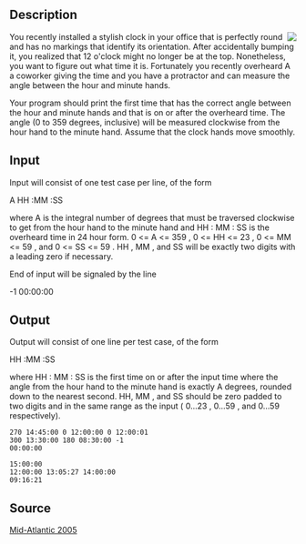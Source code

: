 <h2>Description</h2><img src="images/2815_1.jpg" align="right"><p> You recently installed a stylish clock in your office that is perfectly round and has no markings that identify its orientation. After accidentally bumping it, you realized that 12 o'clock might no longer be at the top. Nonetheless, you want to figure out what time it is. Fortunately you recently overheard A a coworker giving the time and you have a protractor and can measure the angle between the hour and minute hands.
</p>
Your program should print the first time that has the correct angle between the hour and minute hands and that is on or after the overheard time. The angle (0 to 359 degrees, inclusive) will be measured clockwise from the hour hand to the minute hand. Assume that the clock hands move smoothly.<h2>Input</h2><p>Input will consist of one test case per line, of the form
</p>

A HH :MM :SS


where A is the integral number of degrees that must be traversed clockwise to get from the hour hand to the minute hand and HH : MM : SS is the overheard time in 24 hour form. 0 &lt;= A &lt;= 359 , 0 &lt;= HH &lt;= 23 , 0 &lt;= MM &lt;= 59 , and 0 &lt;= SS &lt;= 59 . HH , MM , and SS will be exactly two digits with a leading zero if necessary.

End of input will be signaled by the line

-1 00:00:00
<h2>Output</h2><p>Output will consist of one line per test case, of the form
</p>

HH :MM :SS


where HH : MM : SS is the first time on or after the input time where the angle from the hour hand to the minute hand is exactly A degrees, rounded down to the nearest second. HH, MM , and SS should be zero padded to two digits and in the same range as the input ( 0...23 , 0...59 , and 0...59 respectively). <pre><code class="language-input1">270 14:45:00 
0 12:00:00 
0 12:00:01 
300 13:30:00 
180 08:30:00 
-1 00:00:00</code></pre><pre><code class="language-output1">15:00:00 
12:00:00 
13:05:27 
14:00:00 
09:16:21</code></pre><h2>Source</h2><a href="searchproblem?field=source&amp;key=Mid-Atlantic+2005">Mid-Atlantic 2005</a>